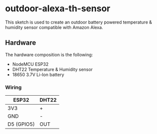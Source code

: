 # outdoor-alexa-th-sensor

This sketch is used to create an outdoor battery powered temperature & humidity sensor compatible with Amazon Alexa.

## Hardware

The hardware composition is the following:
* NodeMCU ESP32
* DHT22 Temperature & Humidity sensor
* 18650 3.7V Li-Ion battery

### Wiring

 ESP32     | DHT22
 --------- | -----
 3V3       | +
 GND       | -
 D5 (GPIO5)| OUT


